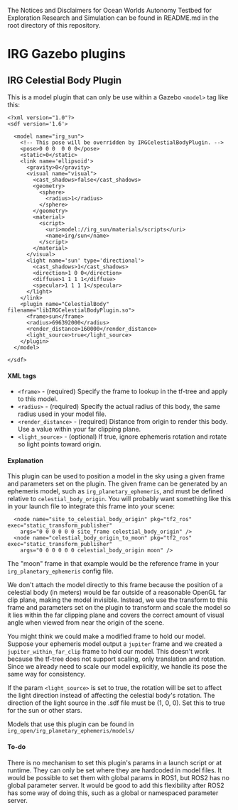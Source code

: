 The Notices and Disclaimers for Ocean Worlds Autonomy Testbed for Exploration
Research and Simulation can be found in README.md in the root directory of
this repository.

IRG Gazebo plugins
==================================
IRG Celestial Body Plugin
-------------------
This is a model plugin that can only be use within a Gazebo `<model>` tag like this:

```
<?xml version="1.0"?>
<sdf version='1.6'>
    
  <model name="irg_sun">
    <!-- This pose will be overridden by IRGCelestialBodyPlugin. -->
    <pose>0 0 0  0 0 0</pose>
    <static>0</static>
    <link name='ellipsoid'>
      <gravity>0</gravity>
      <visual name="visual">
        <cast_shadows>false</cast_shadows>
        <geometry>
          <sphere>
            <radius>1</radius>
          </sphere>
        </geometry>
        <material>
          <script>
            <uri>model://irg_sun/materials/scripts</uri>
            <name>irg/sun</name>
          </script>
        </material>
      </visual>
      <light name='sun' type='directional'>
        <cast_shadows>1</cast_shadows>
        <direction>1 0 0</direction>
        <diffuse>1 1 1 1</diffuse>
        <specular>1 1 1 1</specular>
      </light>
    </link>
    <plugin name="CelestialBody" filename="libIRGCelestialBodyPlugin.so">
      <frame>sun</frame>
      <radius>696392000</radius>
      <render_distance>160000</render_distance>
      <light_source>true</light_source>
    </plugin>
  </model>

</sdf>
```

#### XML tags
 - `<frame>` - (required) Specify the frame to lookup in the tf-tree and apply to this model.
 - `<radius>` - (required) Specify the actual radius of this body, the same radius used in your model file.
 - `<render_distance>` - (required) Distance from origin to render this body. Use a value within your far clipping plane.
 - `<light_source>` - (optional) If true, ignore ephemeris rotation and rotate so light points toward origin.

#### Explanation
This plugin can be used to position a model in the sky using a given frame and
parameters set on the plugin. The given frame can be generated by an ephemeris
model, such as `irg_planetary_ephemeris`, and must be defined relative to
`celestial_body_origin`. You will probably want something like this in your
launch file to integrate this frame into your scene:
```
  <node name="site_to_celestial_body_origin" pkg="tf2_ros" exec="static_transform_publisher"
    args="0 0 0 0 0 0 site_frame celestial_body_origin" />
  <node name="celestial_body_origin_to_moon" pkg="tf2_ros" exec="static_transform_publisher"
    args="0 0 0 0 0 0 celestial_body_origin moon" />
```
The "moon" frame in that example would be the reference frame in your
`irg_planetary_ephemeris` config file.

We don't attach the model directly to this frame because the position of a
celestial body (in meters) would be far outside of a reasonable OpenGL far clip
plane, making the model invisible. Instead, we use the transform to this frame
and parameters set on the plugin to transform and scale the model so it lies
within the far clipping plane and covers the correct amount of visual angle when
viewed from near the origin of the scene.

You might think we could make a modified frame to hold our model. Suppose your
ephemeris model output a `jupiter` frame and we created a `jupiter_within_far_clip`
frame to hold our model. This doesn't work because the tf-tree does not support
scaling, only translation and rotation. Since we already need to scale our
model explicitly, we handle its pose the same way for consistency.

If the param `<light_source>` is set to true, the rotation will be set to affect
the light direction instead of affecting the celestial body's rotation. The
direction of the light source in the .sdf file must be (1, 0, 0). Set this to
true for the sun or other stars.

Models that use this plugin can be found in `irg_open/irg_planetary_ephemeris/models/`

#### To-do
There is no mechanism to set this plugin's params in a launch script or at
runtime. They can only be set where they are hardcoded in model files. It would
be possible to set them with global params in ROS1, but ROS2 has no global
parameter server. It would be good to add this flexibility after ROS2 has some
way of doing this, such as a global or namespaced parameter server.

